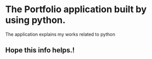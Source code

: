 # The Portfolio application built by using python.
The application explains my works related to python
## Hope this info helps.!